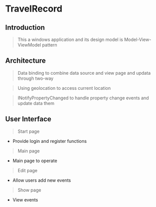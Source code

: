 # TravelRecord
## Introduction
> This a windows application and its design model is Model-View-ViewModel pattern

## Architecture
> Data binding to combine data source and view page and updata through two-way

> Using geolocation to access current location

> INotifyPropertyChanged to handle property change events and update data them 

## User Interface
> Start page
* Provide login and register functions
> Main page
* Main page to operate
> Edit page
* Allow users add new events 
> Show page
* View events


